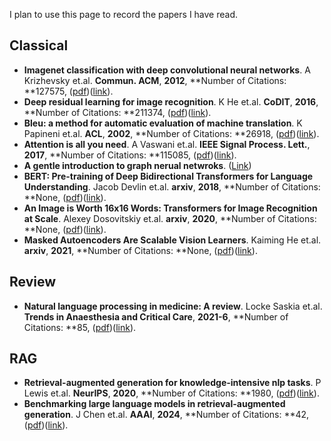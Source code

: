 I plan to use this page to record the papers I have read.

## Classical

 - **Imagenet classification with deep convolutional neural networks**. A Krizhevsky et.al. **Commun. ACM**, **2012**, **Number of Citations: **127575, ([pdf](.\Papers\Imagenet_classification_with_deep_convolutional_neural_networks.pdf))([link](https://proceedings.neurips.cc/paper/2012/hash/c399862d3b9d6b76c8436e924a68c45b-Abstract.html)).
 - **Deep residual learning for image recognition**. K He et.al. **CoDIT**, **2016**, **Number of Citations: **211374, ([pdf](.\Papers\Deep_residual_learning_for_image_recognition.pdf))([link](http://openaccess.thecvf.com/content_cvpr_2016/html/He_Deep_Residual_Learning_CVPR_2016_paper.html)).
 - **Bleu: a method for automatic evaluation of machine translation**. K Papineni et.al. **ACL**, **2002**, **Number of Citations: **26918, ([pdf](.\Papers\Bleu_a_method_for_automatic_evaluation_of_machine_translation.pdf))([link](https://aclanthology.org/P02-1040.pdf)).
 - **Attention is all you need**. A Vaswani et.al. **IEEE Signal Process. Lett.**, **2017**, **Number of Citations: **115085, ([pdf](.\Papers\Attention_is_all_you_need.pdf))([link](https://proceedings.neurips.cc/paper/7181-attention-is-all)).
 - **A gentle introduction to graph nerual netwroks**. ([Link](https://distill.pub/2021/gnn-intro/))
 - **BERT: Pre-training of Deep Bidirectional Transformers for Language
  Understanding**. Jacob Devlin et.al. **arxiv**, **2018**, **Number of Citations: **None, ([pdf](.\Papers\BERT_Pre-training_of_Deep_Bidirectional_Transformers_for_Language_Understanding.pdf))([link](http://arxiv.org/abs/1810.04805v2)).
 - **An Image is Worth 16x16 Words: Transformers for Image Recognition at
  Scale**. Alexey Dosovitskiy et.al. **arxiv**, **2020**, **Number of Citations: **None, ([pdf](.\Papers\An_Image_is_Worth_16x16_Words_Transformers_for_Image_Recognition_at_Scale.pdf))([link](http://arxiv.org/abs/2010.11929v2)).
 - **Masked Autoencoders Are Scalable Vision Learners**. Kaiming He et.al. **arxiv**, **2021**, **Number of Citations: **None, ([pdf](.\Papers\Masked_Autoencoders_Are_Scalable_Vision_Learners.pdf))([link](http://arxiv.org/abs/2111.06377v3)).

## Review
 - **Natural language processing in medicine: A review**. Locke Saskia et.al. **Trends in Anaesthesia and Critical Care**, **2021-6**, **Number of Citations: **85, ([pdf](.\Papers\Natural_language_processing_in_medicine_A_review.pdf))([link](http://dx.doi.org/10.1016/j.tacc.2021.02.007)).


## RAG
 - **Retrieval-augmented generation for knowledge-intensive nlp tasks**. P Lewis et.al. **NeurIPS**, **2020**, **Number of Citations: **1980, ([pdf](.\Papers\Retrieval-augmented_generation_for_knowledge-intensive_nlp_tasks.pdf))([link](https://proceedings.neurips.cc/paper/2020/hash/6b493230205f780e1bc26945df7481e5-Abstract.html)).
 - **Benchmarking large language models in retrieval-augmented generation**. J Chen et.al. **AAAI**, **2024**, **Number of Citations: **42, ([pdf](.\Papers\Benchmarking_large_language_models_in_retrieval-augmented_generation.pdf))([link](https://ojs.aaai.org/index.php/AAAI/article/view/29728)).
